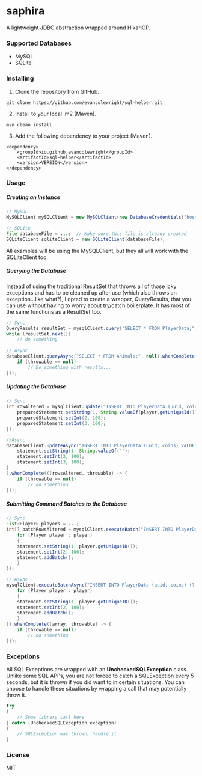 # saphira
A lightweight JDBC abstraction wrapped around HikariCP.

### Supported Databases
- MySQL
- SQLite

### Installing
1. Clone the repository from GitHub.
```
git clone https://github.com/evancolewright/sql-helper.git
```
2. Install to your local .m2 (Maven).
```
mvn clean install
```
3. Add the following dependency to your project (Maven).
```
<dependency>
    <groupId>io.github.evancolewright</groupId>
    <artifactId>sql-helper</artifactId>
    <version>VERSION</version>
</dependency>
```

### Usage
##### Creating an Instance

```java
// MySQL
MySQLClient mySQLClient = new MySQLClient(new DatabaseCredentials("host", "database", "root", "password"));

// SQLite
File databaseFile = ...;  // Make sure this file is already created
SQLiteClient sqliteClient = new SQLiteClient(databaseFile);
```

All examples will be using the MySQLClient, but they all will work with the SQLiteClient too.

##### Querying the Database

Instead of using the traditional ResultSet that throws all of those icky exceptions and has to be cleaned up after use (which also throws an  exception...like what?), I opted to create a wrapper, QueryResults, that you can use without having to worry about try/catch boilerplate.  It  has most of the same functions as a ResultSet too.

```java
// Sync
QueryResults resultSet = mysqlClient.query("SELECT * FROM PlayerData;");
while (resultSet.next())
    // do something
	
// Async
databaseClient.queryAsync("SELECT * FROM Animals;", null).whenComplete(((queryResults, throwable) -> {
    if (throwable == null)
        // Do something with results...
}));
```

##### Updating the Database

```java
// Sync
int rowAltered = mysqlClient.update("INSERT INTO PlayerData (uuid, coins) VALUES (?, ?) ON DUPLICATE KEY UPDATE coins = coins + ?;", (statement) -> {
    preparedStatement.setString(1, String.valueOf(player.getUniqueId()));
    preparedStatement.setInt(2, 100);
    preparedStatement.setInt(3, 100);	
});

//Async
databaseClient.updateAsync("INSERT INTO PlayerData (uuid, coins) VALUES (?, ?) ON DUPLICATE KEY UPDATE coins = coins + ?;", (statement) -> {
    statement.setString(1, String.valueOf("");
    statement.setInt(2, 100);
    statement.setInt(3, 100);
}
).whenComplete(((rowsAltered, throwable) -> {
    if (throwable == null)
        // do something
}));
```

##### Submitting Command Batches to the Database

```java
// Sync
List<Player> players = ...;
int[] batchRowsAltered = mysqlClient.executeBatch("INSERT INTO PlayerData (uuid, coins) (?, ?);", (statement) -> {
    for (Player player : player)
    {
	statement.setString(1, player.getUniqueID());
	statement.setInt(2, 100);
	statement.addBatch();
    }
});

// Async
mysqlClient.executeBatchAsync("INSERT INTO PlayerData (uuid, coins) (?, ?);", (statement) -> {
    for (Player player : player)
    {
	statement.setString(1, player.getUniqueID());
	statement.setInt(2, 100);
	statement.addBatch();
    }
}).whenComplete((array, throwable) -> { 
    if (throwable == null)
        // do something
}));
```

### Exceptions

All SQL Exceptions are wrapped with an **UncheckedSQLException** class. Unlike some SQL API's, you are not forced to catch a SQLException every 5 seconds, but it is  thrown if you did want to in certain situations.  You can choose to handle these situations by wrapping a call that may potentially throw it.

```java
try
{
    // Some library call here
} catch (UncheckedSQLException exception)
{
    // SQLException was thrown, handle it
}
```

### License

MIT




